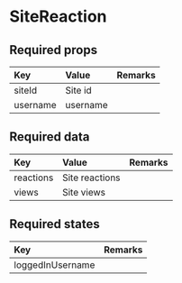 # SiteReaction

## Required props

| Key | Value | Remarks |
| :--- | :--- | :--- |
| siteId | Site id |  |
| username | username |  |

## Required data

| Key | Value | Remarks |
| :--- | :--- | :--- |
| reactions | Site reactions |  |
| views | Site views |  |

## Required states

| Key | Remarks |
| :--- | :--- |
| loggedInUsername |  |

